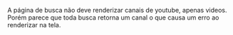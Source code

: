 A página de busca não deve renderizar canais de youtube, apenas videos. Porém parece que toda busca retorna um canal o que causa um erro ao renderizar na tela.